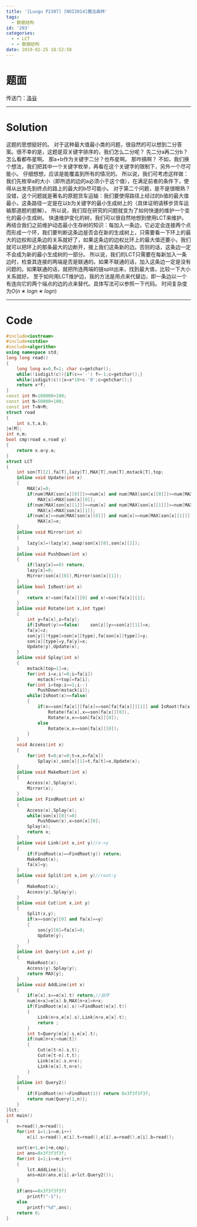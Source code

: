 ```yaml
---
title: '[Luogu P2387] [NOI2014]魔法森林'
tags:
  - 数据结构
id: '203'
categories:
  - - LCT
  - - 数据结构
date: 2019-02-25 18:52:58
---
```


# 题面

传送门：[洛谷](https://www.luogu.org/problemnew/show/P2387)

* * *

# Solution

这题的思想挺好的。 对于这种最大值最小类的问题，很自然的可以想到二分答案。很不幸的是，这题是双关键字排序的，我们怎么二分呢？ 先二分a再二分b？怎么看都布星啊。 那a+b作为关键字二分？也布星啊。 那咋搞啊？ 不如，我们换个想法，我们把其中一个关键字枚举，再看在这个关键字的限制下，另外一个尽可能小。 仔细想想，应该是能覆盖到所有的情况的。 所以说，我们可考虑这样做：我们先枚举a的大小（即所选的边的a必须小于这个值），在满足前者的条件下，使得从出发先到终点的路上的最大的b尽可能小。 对于第二个问题，是不是很眼熟？没错，这个问题就是著名的原题货车运输：我们要使得路径上经过的b值的最大值最小，这条路径一定是在以b为关键字的最小生成树上的（具体证明请移步货车运输那道题的题解）。 所以说，我们现在研究的问题就变为了如何快速的维护一个变化的最小生成树。 快速维护变化的树，我们可以很自然地想到使用LCT来维护。再结合我们之前维护动态最小生存树的知识：每加入一条边，它必定会连接两个点而形成一个环，我们要判断这条边是否会在新的生成树上，只需要看一下环上的最大的边权和这条边的关系就好了，如果这条边的边权比环上的最大值还要小，我们就可以把环上的那条最大的边断开，接上我们这条新的边。否则的话，这条边一定不会成为新的最小生成树的一部分。 所以说，我们的LCT只需要在每新加入一条边时，检查其连接的两端是否是联通的。如果不联通的话，加入这条边一定是没有问题的。如果联通的话，就把所连两端的链split出来，找到最大值，比较一下大小关系就好。 至于如何用LCT维护边，我的方法是用点来代替边，即一条边以一个有连向它的两个端点的边的点来替代。具体写法可以参照一下代码。 时间复杂度为$O(n∗logn∗logn)$

* * *

# Code

```cpp
#include<iostream>
#include<cstdio>
#include<algorithm>
using namespace std;
long long read()
{
    long long x=0,f=1; char c=getchar();
    while(!isdigit(c)){if(c=='-') f=-1;c=getchar();}
    while(isdigit(c)){x=x*10+c-'0';c=getchar();}
    return x*f;
}
const int M=100000+100;
const int N=50000+100;
const int T=N+M;
struct road
{
    int s,t,a,b;
}e[M];
int n,m;
bool cmp(road x,road y)
{
    return x.a<y.a;
}
struct LCT
{
    int son[T][2],fa[T],lazy[T],MAX[T],num[T],mstack[T],top;
    inline void Update(int x)
    {
        MAX[x]=0;
        if(num[MAX[son[x][0]]]>=num[x] and num[MAX[son[x][0]]]>=num[MAX[son[x][1]]])
            MAX[x]=MAX[son[x][0]];
        if(num[MAX[son[x][1]]]>=num[x] and num[MAX[son[x][1]]]>=num[MAX[son[x][0]]])
            MAX[x]=MAX[son[x][1]];
        if(num[x]>=num[MAX[son[x][0]]] and num[x]>=num[MAX[son[x][1]]])
            MAX[x]=x;
    }
    inline void Mirror(int x)
    {
        lazy[x]=!lazy[x],swap(son[x][0],son[x][1]);
    }
    inline void PushDown(int x)
    {
        if(lazy[x]==0) return;
        lazy[x]=0;
        Mirror(son[x][0]),Mirror(son[x][1]);
    }
    inline bool IsRoot(int x)
    {
        return x!=son[fa[x]][0] and x!=son[fa[x]][1];
    }
    inline void Rotate(int x,int type)
    {
        int y=fa[x],z=fa[y];
        if(IsRoot(y)==false)    son[z][y==son[z][1]]=x;
        fa[x]=z;
        son[y][!type]=son[x][type],fa[son[x][type]]=y;
        son[x][type]=y,fa[y]=x;
        Update(y),Update(x);
    }
    inline void Splay(int x)
    {
        mstack[top=1]=x;
        for(int i=x;i!=0;i=fa[i])
            mstack[++top]=fa[i];
        for(int i=top;i>=1;i--)
            PushDown(mstack[i]);
        while(IsRoot(x)==false)
        {
            if(x==son[fa[x]][fa[x]==son[fa[fa[x]]][1]] and IsRoot(fa[x])==false)
                Rotate(fa[x],x==son[fa[x]][0]),
                Rotate(x,x==son[fa[x]][0]);
            else
                Rotate(x,x==son[fa[x]][0]);
        }
    }
    void Access(int x)
    {
        for(int t=0;x!=0;t=x,x=fa[x])
            Splay(x),son[x][1]=t,fa[t]=x,Update(x);
    }
    inline void MakeRoot(int x)
    {
        Access(x),Splay(x);
        Mirror(x);
    }
    inline int FindRoot(int x)
    {
        Access(x),Splay(x);
        while(son[x][0]!=0)
            PushDown(x),x=son[x][0];
        Splay(x);
        return x;
    }
    inline void Link(int x,int y)//x->y
    {
        if(FindRoot(x)==FindRoot(y)) return;
        MakeRoot(x);
        fa[x]=y;
    }
    inline void Split(int x,int y)//root:y
    {
        MakeRoot(x);
        Access(y),Splay(y);
    }
    inline void Cut(int x,int y)
    {
        Split(x,y);
        if(x==son[y][0] and fa[x]==y)
        {
            son[y][0]=fa[x]=0;
            Update(y);
        }    
    }
    inline int Query(int x,int y)
    {
        MakeRoot(x);
        Access(y),Splay(y);
        return MAX[y];
    }
    inline void AddLine(int x)
    {
        if(e[x].s==e[x].t) return;//自环
        num[n+x]=e[x].b,MAX[n+x]=n+x;
        if(FindRoot(e[x].s)!=FindRoot(e[x].t))
        {
            Link(n+x,e[x].s),Link(n+x,e[x].t);
            return ;
        }
        int t=Query(e[x].s,e[x].t);
        if(num[n+x]<num[t])
        {
            Cut(e[t-n].s,t);
            Cut(e[t-n].t,t);
            Link(e[x].s,n+x);
            Link(e[x].t,n+x);
        }
    }
    inline int Query2()
    {
        if(FindRoot(n)!=FindRoot(1)) return 0x3f3f3f3f;
        return num[Query(1,n)];
    }
}lct;
int main()
{
    n=read(),m=read();
    for(int i=1;i<=m;i++)
        e[i].s=read(),e[i].t=read(),e[i].a=read(),e[i].b=read();

    sort(e+1,e+1+m,cmp);
    int ans=0x3f3f3f3f;
    for(int i=1;i<=m;i++)
    {
        lct.AddLine(i);
        ans=min(ans,e[i].a+lct.Query2());
    }

    if(ans==0x3f3f3f3f)
        printf("-1"); 
    else
        printf("%d",ans);
    return 0;
}
```